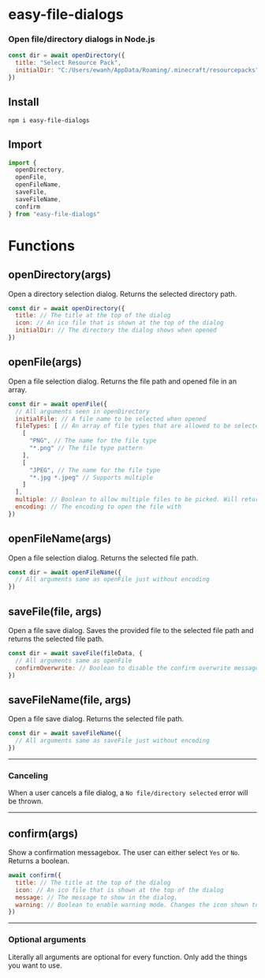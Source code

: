 # easy-file-dialogs
### Open file/directory dialogs in Node.js
```js
const dir = await openDirectory({
  title: "Select Resource Pack",
  initialDir: "C:/Users/ewanh/AppData/Roaming/.minecraft/resourcepacks"
})
```
## Install
```console
npm i easy-file-dialogs
```
## Import
```js
import {
  openDirectory,
  openFile,
  openFileName,
  saveFile,
  saveFileName,
  confirm
} from "easy-file-dialogs"
```
# Functions
## openDirectory(args)
Open a directory selection dialog. Returns the selected directory path.
```js
const dir = await openDirectory({
  title: // The title at the top of the dialog
  icon: // An ico file that is shown at the top of the dialog
  initialDir: // The directory the dialog shows when opened
})
```
## openFile(args)
Open a file selection dialog. Returns the file path and opened file in an array.
```js
const dir = await openFile({
  // All arguments seen in openDirectory
  initialFile: // A file name to be selected when opened
  fileTypes: [ // An array of file types that are allowed to be selected
    [
      "PNG", // The name for the file type
      "*.png" // The file type pattern
    ],
    [
      "JPEG", // The name for the file type
      "*.jpg *.jpeg" // Supports multiple
    ]
  ],
  multiple: // Boolean to allow multiple files to be picked. Will return an array of arrays instead
  encoding: // The encoding to open the file with
})
```
## openFileName(args)
Open a file selection dialog. Returns the selected file path.
```js
const dir = await openFileName({
  // All arguments same as openFile just without encoding
})
```
## saveFile(file, args)
Open a file save dialog. Saves the provided file to the selected file path and returns the selected file path.
```js
const dir = await saveFile(fileData, {
  // All arguments same as openFile
  confirmOverwrite: // Boolean to disable the confirm overwrite message that appears
})
```
## saveFileName(file, args)
Open a file save dialog. Returns the selected file path.
```js
const dir = await saveFileName({
  // All arguments same as saveFile just without encoding
})
```
---
### Canceling
When a user cancels a file dialog, a `No file/directory selected` error will be thrown.

---
## confirm(args)
Show a confirmation messagebox. The user can either select `Yes` or `No`. Returns a boolean.
```js
await confirm({
  title: // The title at the top of the dialog
  icon: // An ico file that is shown at the top of the dialog
  message: // The message to show in the dialog,
  warning: // Boolean to enable warning mode. Changes the icon shown to a warning icon.
})
```
---
### Optional arguments
Literally all arguments are optional for every function. Only add the things you want to use.